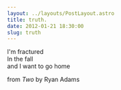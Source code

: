 ```yaml
---
layout: ../layouts/PostLayout.astro
title: truth.
date: 2012-01-21 18:30:00
slug: truth
---
```


I'm fractured  
In the fall  
and I want to go home  
  
from _Two_ by Ryan Adams